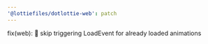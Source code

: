 ```yaml
---
'@lottiefiles/dotlottie-web': patch
---
```


fix(web): 🐛 skip triggering LoadEvent for already loaded animations
